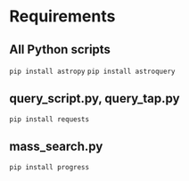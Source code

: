 # Requirements

## All Python scripts

`pip install astropy`
`pip install astroquery`

## query_script.py, query_tap.py

`pip install requests`

## mass_search.py

`pip install progress`
